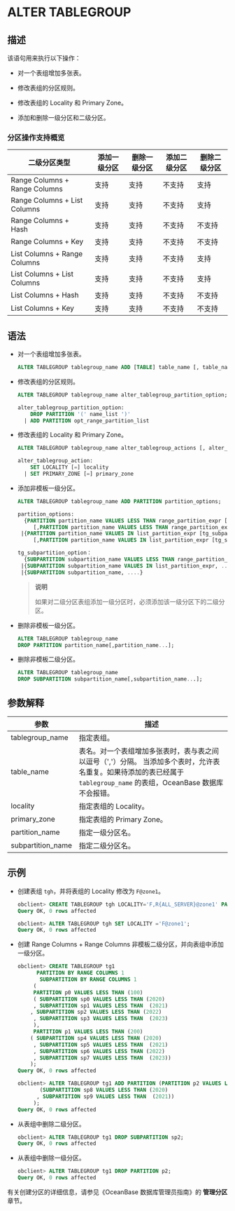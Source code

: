 # ALTER TABLEGROUP

## 描述

该语句用来执行以下操作：

* 对一个表组增加多张表。

* 修改表组的分区规则。

* 修改表组的 Locality 和 Primary Zone。

* 添加和删除一级分区和二级分区。

### 分区操作支持概览

|            二级分区类型             | 添加一级分区 | 删除一级分区 | 添加二级分区 | 删除二级分区 |
|-------------------------------|--------|--------|--------|--------|
| Range Columns + Range Columns | 支持     | 支持     | 不支持    | 支持     |
| Range Columns + List Columns  | 支持     | 支持     | 不支持    | 支持     |
| Range Columns + Hash          | 支持     | 支持     | 不支持    | 不支持    |
| Range Columns + Key           | 支持     | 支持     | 不支持    | 不支持    |
| List Columns  + Range Columns | 支持     | 支持     | 不支持    | 支持     |
| List Columns  + List Columns  | 支持     | 支持     | 不支持    | 支持     |
| List Columns + Hash           | 支持     | 支持     | 不支持    | 不支持    |
| List Columns + Key            | 支持     | 支持     | 不支持    | 不支持    |

## 语法

* 对一个表组增加多张表。

  ```sql
  ALTER TABLEGROUP tablegroup_name ADD [TABLE] table_name [, table_name...];
  ```

* 修改表组的分区规则。

  ```sql
  ALTER TABLEGROUP tablegroup_name alter_tablegroup_partition_option;
  
  alter_tablegroup_partition_option:
      DROP PARTITION '(' name_list ')'
    | ADD PARTITION opt_range_partition_list
  ```

* 修改表组的 Locality 和 Primary Zone。

  ```sql
  ALTER TABLEGROUP tablegroup_name alter_tablegroup_actions [, alter_tablegroup_action ...];
  
  alter_tablegroup_action:
      SET LOCALITY [=] locality
    | SET PRIMARY_ZONE [=] primary_zone
  ```

* 添加非模板一级分区。

  ```sql
  ALTER TABLEGROUP tablegroup_name ADD PARTITION partition_options;
  
  partition_options:
    {PARTITION partition_name VALUES LESS THAN range_partition_expr [tg_subpartition_option]
       [,PARTITION partition_name VALUES LESS THAN range_partition_expr [tg_subpartition_option]]... }
   |{PARTITION partition_name VALUES IN list_partition_expr [tg_subpartition_option]
       [,PARTITION partition_name VALUES IN list_partition_expr [tg_subpartition_option]]...}
  
  tg_subpartition_option：
    {SUBPARTITION subpartition_name VALUES LESS THAN range_partition_expr, ...}
   |{SUBPARTITION subpartition_name VALUES IN list_partition_expr, ....}
   |{SUBPARTITION subpartition_name, ....}
  ```

  >**说明**
  >
  >如果对二级分区表组添加一级分区时，必须添加该一级分区下的二级分区。
  
* 删除非模板一级分区。

  ```sql
  ALTER TABLEGROUP tablegroup_name
  DROP PARTITION partition_name[,partition_name...];
  ```

* 删除非模板二级分区。

  ```sql
  ALTER TABLEGROUP tablegroup_name
  DROP SUBPARTITION subpartition_name[,subpartition_name...];
  ```

## 参数解释

|      **参数**       |                                                       **描述**                                                        |
|-------------------|---------------------------------------------------------------------------------------------------------------------|
| tablegroup_name   | 指定表组。                                                                                                               |
| table_name        | 表名。对一个表组增加多张表时，表与表之间以逗号（','）分隔。 当添加多个表时，允许表名重复。如果待添加的表已经属于 `tablegroup_name` 的表组，OceanBase 数据库不会报错。 |
| locality          | 指定表组的 Locality。                                                                                                     |
| primary_zone      | 指定表组的 Primary Zone。                                                                                                 |
| partition_name    | 指定一级分区名。                                                                                                            |
| subpartition_name | 指定二级分区名。                                                                                                            |

## 示例

* 创建表组 `tgh`，并将表组的 Locality 修改为 `F@zone1`。

  ```sql
  obclient> CREATE TABLEGROUP tgh LOCALITY='F,R{ALL_SERVER}@zone1' PARTITION BY HASH PARTITIONS 10;
  Query OK, 0 rows affected
  
  obclient> ALTER TABLEGROUP tgh SET LOCALITY ='F@zone1';
  Query OK, 0 rows affected
  ```

* 创建 Range Columns + Range Columns 非模板二级分区，并向表组中添加一级分区。

  ```sql
  obclient> CREATE TABLEGROUP tg1
        PARTITION BY RANGE COLUMNS 1
         SUBPARTITION BY RANGE COLUMNS 1
       (
       PARTITION p0 VALUES LESS THAN (100)
       ( SUBPARTITION sp0 VALUES LESS THAN (2020)
       , SUBPARTITION sp1 VALUES LESS THAN  (2021)
      , SUBPARTITION sp2 VALUES LESS THAN (2022)
       , SUBPARTITION sp3 VALUES LESS THAN  (2023)
       ),
       PARTITION p1 VALUES LESS THAN (200)
      ( SUBPARTITION sp4 VALUES LESS THAN (2020)
       , SUBPARTITION sp5 VALUES LESS THAN  (2021)
       , SUBPARTITION sp6 VALUES LESS THAN (2022)
       , SUBPARTITION sp7 VALUES LESS THAN  (2023))
      );
  Query OK, 0 rows affected
  
  obclient> ALTER TABLEGROUP tg1 ADD PARTITION (PARTITION p2 VALUES LESS THAN (300)
         (SUBPARTITION sp8 VALUES LESS THAN (2020)
        , SUBPARTITION sp9 VALUES LESS THAN  (2021))
       );
  Query OK, 0 rows affected
  ```

* 从表组中删除二级分区。

  ```sql
  obclient> ALTER TABLEGROUP tg1 DROP SUBPARTITION sp2;
  Query OK, 0 rows affected
  ```

* 从表组中删除一级分区。

  ```sql
  obclient> ALTER TABLEGROUP tg1 DROP PARTITION p2;
  Query OK, 0 rows affected
  ```

有关创建分区的详细信息，请参见《OceanBase 数据库管理员指南》的 **管理分区** 章节。
